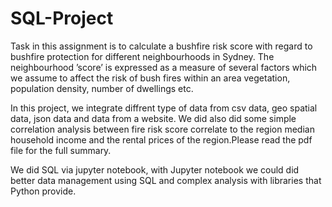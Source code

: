 # SQL-Project

Task in this assignment is to calculate a bushfire risk score with regard to bushfire protection
for different neighbourhoods in Sydney. The neighbourhood ’score’ is expressed as a measure
of several factors which we assume to affect the risk of bush fires within an area vegetation,
population density, number of dwellings etc.

In this project, we integrate diffrent type of data from csv data, geo spatial data, json data and data from a website. We did also did some simple correlation analysis between fire risk score correlate to the region median household income and the rental prices of the region.Please read the pdf file for the full summary.

We did SQL via jupyter notebook, with Jupyter notebook we could did better data management using SQL and complex analysis with libraries that Python provide.

